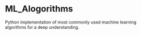 # ML_Alogorithms
Python implementation of most commonly used machine learning algorithms for a deep understanding. 
